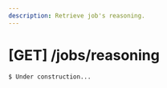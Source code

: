 ```yaml
---
description: Retrieve job's reasoning.
---
```


# \[GET\] /jobs/reasoning

```text
$ Under construction...
```

